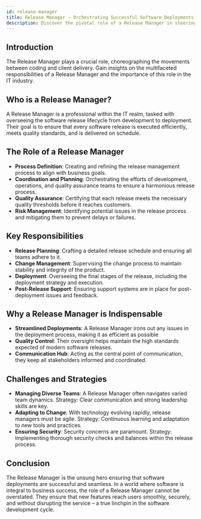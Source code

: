 ```yaml
---
id: release-manager
title: Release Manager – Orchestrating Successful Software Deployments
description: Discover the pivotal role of a Release Manager in steering the complex software release process towards a seamless and high-quality delivery.
---
```


## Introduction

The Release Manager plays a crucial role, choreographing the movements between coding and client delivery. Gain insights on the multifaceted responsibilities of a Release Manager and the importance of this role in the IT industry.

## Who is a Release Manager?

A Release Manager is a professional within the IT realm, tasked with overseeing the software release lifecycle from development to deployment. Their goal is to ensure that every software release is executed efficiently, meets quality standards, and is delivered on schedule.

## The Role of a Release Manager

- **Process Definition**: Creating and refining the release management process to align with business goals.
- **Coordination and Planning**: Orchestrating the efforts of development, operations, and quality assurance teams to ensure a harmonious release process.
- **Quality Assurance**: Certifying that each release meets the necessary quality thresholds before it reaches customers.
- **Risk Management**: Identifying potential issues in the release process and mitigating them to prevent delays or failures.

## Key Responsibilities

- **Release Planning**: Crafting a detailed release schedule and ensuring all teams adhere to it.
- **Change Management**: Supervising the change process to maintain stability and integrity of the product.
- **Deployment**: Overseeing the final stages of the release, including the deployment strategy and execution.
- **Post-Release Support**: Ensuring support systems are in place for post-deployment issues and feedback.

## Why a Release Manager is Indispensable

- **Streamlined Deployments**: A Release Manager irons out any issues in the deployment process, making it as efficient as possible
- **Quality Control**: Their oversight helps maintain the high standards expected of modern software releases.
- **Communication Hub**: Acting as the central point of communication, they keep all stakeholders informed and coordinated.

## Challenges and Strategies

- **Managing Diverse Teams**: A Release Manager often navigates varied team dynamics. Strategy: Clear communication and strong leadership skills are key.
- **Adapting to Change**: With technology evolving rapidly, release managers must be agile. Strategy: Continuous learning and adaptation to new tools and practices.
- **Ensuring Security**: Security concerns are paramount. Strategy: Implementing thorough security checks and balances within the release process.

## Conclusion

The Release Manager is the unsung hero ensuring that software deployments are successful and seamless. In a world where software is integral to business success, the role of a Release Manager cannot be overstated. They ensure that new features reach users smoothly, securely, and without disrupting the service – a true linchpin in the software development cycle.
